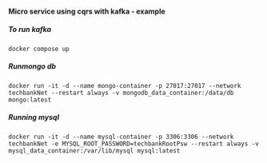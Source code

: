 #### Micro service using cqrs with kafka  - example

##### To run kafka
    docker compose up

##### Runmongo db 
    docker run -it -d --name mongo-container -p 27017:27017 --network techbankNet --restart always -v mongodb_data_container:/data/db mongo:latest

##### Running mysql
    docker run -it -d --name mysql-container -p 3306:3306 --network techbankNet -e MYSQL_ROOT_PASSWORD=techbankRootPsw --restart always -v mysql_data_container:/var/lib/mysql mysql:latest

